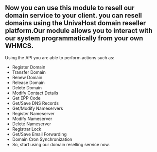 ## Now you can use this module to resell our domain service to your client. you can resell domains using the UnivaHost domain reseller platform.Our module allows you to interact with our system programmatically from your own WHMCS.

Using the API you are able to perform actions such as:
* Register Domain
* Transfer Domain
* Renew Domain
* Release Domain
* Delete Domain
* Modify Contact Details
* Get EPP Code
* Get/Save DNS Records
* Get/Modify Nameservers
* Register Nameserver
* Modify Nameserver
* Delete Nameserver
* Registrar Lock
* Get/Save Email Forwarding
* Domain Cron Synchronization
* So, start using our domain reselling service now.